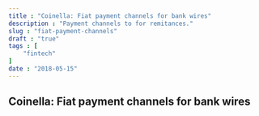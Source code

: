 ```yaml
---
title : "Coinella: Fiat payment channels for bank wires"
description : "Payment channels to for remitances."
slug : "fiat-payment-channels"
draft : "true"
tags : [
    "fintech"
]
date : "2018-05-15"
---
```


## Coinella: Fiat payment channels for bank wires
